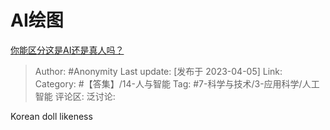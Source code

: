# AI绘图
[你能区分这是AI还是真人吗？](https://www.zhihu.com/question/593784685/answer/2969540366)

> Author: #Anonymity
> Last update: [发布于 2023-04-05]
> Link:
> Category:  #【答集】/14-人与智能
> Tag: #7-科学与技术/3-应用科学/人工智能
> 评论区:
> 泛讨论:

Korean doll likeness
